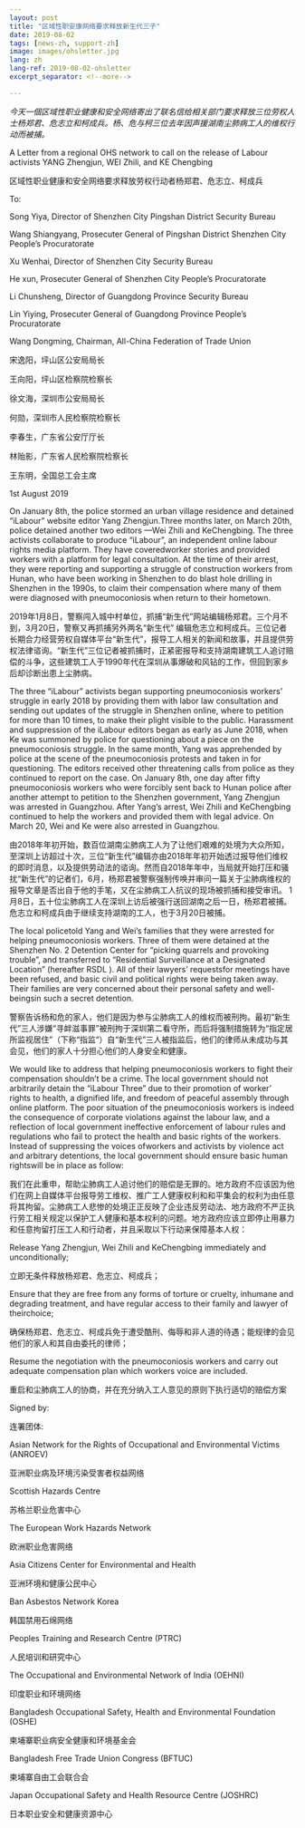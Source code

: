 ```yaml
---
layout: post
title: "区域性职安康网络要求释放新生代三子"
date: 2019-08-02
tags: [news-zh, support-zh]
image: images/ohsletter.jpg
lang: zh
lang-ref: 2019-08-02-ohsletter
excerpt_separator: <!--more-->

---
```


<em>今天一個区域性职业健康和安全网络寄出了联名信给相关部门要求释放三位劳权人士杨郑君、危志立和柯成兵。杨、危与柯三位去年因声援湖南尘肺病工人的维权行动而被捕。</em>


A Letter from a regional OHS network to call on the release of Labour activists YANG Zhengjun, WEI Zhili, and KE Chengbing

区域性职业健康和安全网络要求释放劳权行动者杨郑君、危志立、柯成兵

To: 

Song Yiya, Director of Shenzhen City Pingshan District Security Bureau

Wang Shiangyang, Prosecuter General of Pingshan District Shenzhen City People’s Procuratorate

Xu Wenhai, Director of Shenzhen City Security Bureau

He xun, Prosecuter General of Shenzhen City People’s Procuratorate

Li Chunsheng, Director of Guangdong Province Security Bureau

Lin Yiying, Prosecuter General of Guangdong Province People’s Procuratorate

Wang Dongming, Chairman, All-China Federation of Trade Union

宋逸阳，坪山区公安局局长 

王向阳，坪山区检察院检察长

徐文海，深圳市公安局局长

何勋，深圳市人民检察院检察长

李春生，广东省公安厅厅长

林贻影，广东省人民检察院检察长

王东明，全国总工会主席

1st August 2019

On January 8th, the police stormed an urban village residence and detained “iLabour” website editor Yang Zhengjun.Three months later, on March 20th, police detained another two editors —Wei Zhili and KeChengbing. The three activists collaborate to produce “iLabour”, an independent online labour rights media platform. They have coveredworker stories and provided workers with a platform for legal consultation. At the time of their arrest, they were reporting and supporting a struggle of construction workers from Hunan, who have been working in Shenzhen to do blast hole drilling in Shenzhen in the 1990s, to claim their compensation where many of them were diagnosed with pneumoconiosis when return to their hometown.

2019年1月8日，警察闯入城中村单位，抓捕“新生代”网站编辑杨郑君。三个月不到，3月20日，警察又再抓捕另外两名“新生代” 编辑危志立和柯成兵。三位记者长期合力经营劳权自媒体平台“新生代”，报导工人相关的新闻和故事，并且提供劳权法律谘询。“新生代”三位记者被抓捕时，正紧密报导和支持湖南建筑工人追讨赔偿的斗争，这些建筑工人于1990年代在深圳从事爆破和风钻的工作，但回到家乡后却诊断出患上尘肺病。

The three “iLabour” activists began supporting pneumoconiosis workers’ struggle in early 2018 by providing them with labor law consultation and sending out updates of the struggle in Shenzhen online, where to petition for more than 10 times, to make their plight visible to the public. Harassment and suppression of the iLabour editors began as early as June 2018, when Ke was summoned by police for questioning about a piece on the pneumoconiosis struggle. In the same month, Yang was apprehended by police at the scene of the pneumoconiosis protests and taken in for questioning. The editors received other threatening calls from police as they continued to report on the case. On January 8th, one day after fifty pneumoconiosis workers who were forcibly sent back to Hunan police after another attempt to petition to the Shenzhen government, Yang Zhengjun was arrested in Guangzhou. After Yang’s arrest, Wei Zhili and KeChengbing continued to help the workers and provided them with legal advice. On March 20, Wei and Ke were also arrested in Guangzhou. 

由2018年年初开始，数百位湖南尘肺病工人为了让他们艰难的处境为大众所知，至深圳上访超过十次，三位“新生代”编辑亦由2018年年初开始透过报导他们维权的即时消息，以及提供劳动法的谘询。然而自2018年年中，当局就开始打压和骚扰“新生代”的记者们，6月，杨郑君被警察强制传唤并审问一篇关于尘肺病维权的报导文章是否出自于他的手笔，又在尘肺病工人抗议的现场被抓捕和接受审讯。 1月8日，五十位尘肺病工人在深圳上访后被强行送回湖南之后一日，杨郑君被捕。危志立和柯成兵由于继续支持湖南的工人，也于3月20日被捕。

The local policetold Yang and Wei’s families that they were arrested for helping pneumoconiosis workers. Three of them were detained at the Shenzhen No. 2 Detention Center for “picking quarrels and provoking trouble”, and transferred to “Residential Surveillance at a Designated Location” (hereafter RSDL ). All of their lawyers’ requestsfor meetings have been refused, and basic civil and political rights were being taken away. Their families are very concerned about their personal safety and well-beingsin such a secret detention.

警察告诉杨和危的家人，他们是因为参与尘肺病工人的维权而被刑拘。最初“新生代”三人涉嫌“寻衅滋事罪”被刑拘于深圳第二看守所，而后将强制措施转为“指定居所监视居住”（下称“指监“）自“新生代”三人被指监后，他们的律师从未成功与其会见，他们的家人十分担心他们的人身安全和健康。

We would like to address that helping pneumoconiosis workers to fight their compensation shouldn’t be a crime. The local government should not arbitrarily detain the “iLabour Three” due to their promotion of worker’ rights to health, a dignified life, and freedom of peaceful assembly through online platform. The poor situation of the pneumoconiosis workers is indeed the consequence of corporate violations against the labour law, and a reflection of local government ineffective enforcement of labour rules and regulations who fail to protect the health and basic rights of the workers. Instead of suppressing the voices ofworkers and activists by violence act and arbitrary detentions, the local government should ensure basic human rightswill be in place as follow:

我们在此重申，帮助尘肺病工人追讨他们的赔偿是无罪的。地方政府不应该因为他们在网上自媒体平台报导劳工维权、推广工人健康权利和和平集会的权利为由任意将其拘留。尘肺病工人悲惨的处境正正反映了企业违反劳动法、地方政府不严正执行劳工相关规定以保护工人健康和基本权利的问题。地方政府应该立即停止用暴力和任意拘留打压工人和行动者，并且采取以下行动来保障基本人权：

Release Yang Zhengjun, Wei Zhili and KeChengbing immediately and unconditionally;

立即无条件释放杨郑君、危志立、柯成兵；

Ensure that they are free from any forms of torture or cruelty, inhumane and degrading treatment, and have regular access to their family and lawyer of theirchoice; 

确保杨郑君、危志立、柯成兵免于遭受酷刑、侮辱和非人道的待遇；能规律的会见他们的家人和其自由委托的律师；

Resume the negotiation with the pneumoconiosis workers and carry out adequate compensation plan which workers voice are included.

重启和尘肺病工人的协商，并在充分纳入工人意见的原则下执行适切的赔偿方案

Signed by:

连署团体:

Asian Network for the Rights of Occupational and Environmental Victims (ANROEV)

亚洲职业病及环境污染受害者权益网络

Scottish Hazards Centre

苏格兰职业危害中心

The European Work Hazards Network

欧洲职业危害网络

Asia Citizens Center for Environmental and Health

亚洲环境和健康公民中心

Ban Asbestos Network Korea

韩国禁用石绵网络

Peoples Training and Research Centre (PTRC) 

人民培训和研究中心

The Occupational and Environmental Network of India (OEHNI)

印度职业和环境网络

Bangladesh Occupational Safety, Health and Environmental Foundation (OSHE)

柬埔寨职业病安全健康和环境基金会

Bangladesh Free Trade Union Congress (BFTUC)

柬埔寨自由工会联合会

Japan Occupational Safety and Health Resource Centre (JOSHRC)

日本职业安全和健康资源中心
